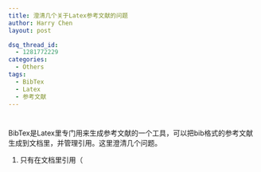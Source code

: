 ```yaml
---
title: 澄清几个关于Latex参考文献的问题
author: Harry Chen
layout: post

dsq_thread_id:
  - 1281772229
categories:
  - Others
tags:
  - BibTex
  - Latex
  - 参考文献
---
```

# 

BibTex是Latex里专门用来生成参考文献的一个工具，可以把bib格式的参考文献生成到文档里，并管理引用。这里澄清几个问题。

  1. 只有在文档里引用（
